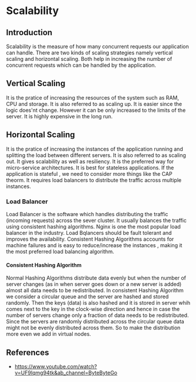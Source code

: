 # Scalability

## Introduction

Scalability is the measure of how many concurrent requests our application can handle. There are two kinds of scaling strategies namely vertical scaling and horizontal scaling. Both help in increasing the number of concurrent requests which can be handled by the application.

## Vertical Scaling

It is the pratice of increasing the resources of the system such as RAM, CPU and storage. It is also referred to as scaling up. It is easier since the logic does'nt change. However it can be only increased to the limits of the server. It is highly expensive in the long run.

## Horizontal Scaling

It is the pratice of increasing the instances of the application running and splitting the load between different servers. It is also referred to as scaling out.
It gives scalability as well as resiliency. It is the preferred way for micro-service architectures. It is best for stateless applications. If the application is stateful , we need to consider more things like the CAP theorm. It requires load balancers to distribute the traffic across multiple instances.

### Load Balancer

Load Balancer is the software which handles distributing the traffic (incoming requests) across the sever cluster. It usually balances the traffic using consistent hashing algorithms. Nginx is one the most popular load balancer in the industry. Load Bqlancers should be fault tolerant and improves the availability. Consistent Hashing Algorithms accounts for machine failures and is easy to reduce/increase the instances , making it the most preferred load balancing algorithm.

#### Consistent Hashing Algorithm

Normal Hashing Algorithms distribute data evenly but when the number of server changes (as in when server goes down or a new server is added) almost all data needs to be redistributed. In consistent Hashing Algorithm we consider a circular queue and the server are hashed and stored randomly. Then the keys (data) is also hashed and it is stored in
server whih comes next to the key in the clock-wise direction and hence in case the number of servers change only a fraction of data needs to be redistributed. Since the servers are randomly distributed across the circular queue data might not be evenly distributed across them. So to make the distribution more even we add in virtual nodes.

## References

* <https://www.youtube.com/watch?v=UF9Iqmg94tk&ab_channel=ByteByteGo>